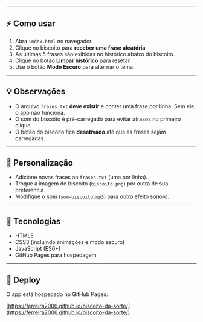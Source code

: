 
---

## ⚡ Como usar

1. Abra `index.html` no navegador.  
2. Clique no biscoito para **receber uma frase aleatória**.  
3. As últimas 5 frases são exibidas no histórico abaixo do biscoito.  
4. Clique no botão **Limpar histórico** para resetar.  
5. Use o botão **Modo Escuro** para alternar o tema.

---

## 💡 Observações

- O arquivo `frases.txt` **deve existir** e conter uma frase por linha. Sem ele, o app não funciona.  
- O som do biscoito é pré-carregado para evitar atrasos no primeiro clique.  
- O botão do biscoito fica **desativado** até que as frases sejam carregadas.  

---

## 🎨 Personalização

- Adicione novas frases ao `frases.txt` (uma por linha).  
- Troque a imagem do biscoito (`biscoito.png`) por outra de sua preferência.  
- Modifique o som (`som-biscoito.mp3`) para outro efeito sonoro.  

---

## 🔧 Tecnologias

- HTML5  
- CSS3 (incluindo animações e modo escuro)  
- JavaScript (ES6+)  
- GitHub Pages para hospedagem  

---

## 📌 Deploy

O app está hospedado no GitHub Pages:

[https://ferreira2006.github.io/biscoito-da-sorte/](https://ferreira2006.github.io/biscoito-da-sorte/)
